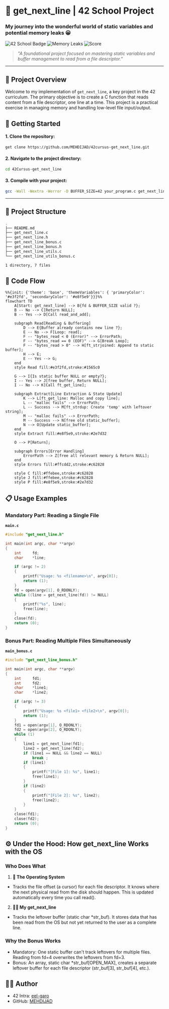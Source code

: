 # 📜 get_next_line | 42 School Project

### My journey into the wonderful world of static variables and potential memory leaks 😀

![42 School Badge](https://img.shields.io/badge/42-School-blue)
![Memory Leaks](https://img.shields.io/badge/Memory-No%20Leaks-success)
![Score](https://img.shields.io/badge/Score-125%2F100-brightgreen)

> *"A foundational project focused on mastering static variables and buffer management to read from a file descriptor."*

---

## 🎯 Project Overview

Welcome to my implementation of `get_next_line`, a key project in the 42 curriculum. The primary objective is to create a C function that reads content from a file descriptor, one line at a time. This project is a practical exercise in managing memory and handling low-level file input/output.

##  🚀 Getting Started

#### 1. Clone the repository:

```bash
get clone https://github.com/MEHDIJAD/42cursus-get_next_line.git
```

#### 2. Navigate to the project directory:

```bash
cd 42Cursus-get_next_line
```
#### 3. Compile with your project:

```bash
gcc -Wall -Wextra -Werror -D BUFFER_SIZE=42 your_program.c get_next_line.c get_next_line_utils.c
```

----

## 🪾 Project Structure

```bash
.
├── README.md
├── get_next_line.c
├── get_next_line.h
├── get_next_line_bonus.c
├── get_next_line_bonus.h
├── get_next_line_utils.c
└── get_next_line_utils_bonus.c

1 directory, 7 files
```

## 🤖 Code Flow 

```mermaid
%%{init: {'theme': 'base', 'themeVariables': { 'primaryColor': '#e3f2fd', 'secondaryColor': '#e8f5e9'}}}%%
flowchart TD
    A[Start: get_next_line] --> B{fd & BUFFER_SIZE valid ?};
    B -- No --> C[Return NULL];
    B -- Yes --> D[Call read_and_add];

    subgraph Read[Reading & Buffering]
        D --> E{Buffer already contains new line ?};
        E -- No --> F[Loop: read];
        F -- "bytes_read < 0 (Error)" --> ErrorPath;
        F -- "bytes_read == 0 (EOF)" --> G[Break Loop];
        F -- "bytes_read > 0" --> H[ft_strjoined: Append to static buffer];
        H --> E;
        E -- Yes --> G;
    end
    style Read fill:#e3f2fd,stroke:#1565c0

    G --> I{Is static buffer NULL or empty?};
    I -- Yes --> J[free buffer, Return NULL];
    I -- No --> K[Call ft_get_line];

    subgraph Extract[Line Extraction & State Update]
        K --> L[ft_get_line: Malloc and copy line];
        L -- "malloc fails" --> ErrorPath;
        L -- Success --> M[ft_strdup: Create 'temp' with leftover string];
        M -- "malloc fails" --> ErrorPath;
        M -- Success --> N[free old static_buffer];
        N --> O[Update static_buffer];
    end
    style Extract fill:#e8f5e9,stroke:#2e7d32

    O --> P[Return];

    subgraph Errors[Error Handling]
        ErrorPath --> Z[free all relevant memory & Return NULL];
    end
    style Errors fill:#ffcdd2,stroke:#c62828

    style C fill:#ffebee,stroke:#c62828
    style J fill:#ffebee,stroke:#c62828
    style P fill:#e8f5e9,stroke:#2e7d32
```

## 📋 Usage Examples

### Mandatory Part: Reading a Single File


**`main.c`**
```c
#include "get_next_line.h"

int	main(int argc, char **argv)
{
	int		fd;
	char	*line;

	if (argc != 2)
	{
		printf("Usage: %s <filename>\n", argv[0]);
		return (1);
	}
	fd = open(argv[1], O_RDONLY);
	while ((line = get_next_line(fd)) != NULL)
	{
		printf("%s", line);
		free(line);
	}
	close(fd);
	return (0);
}
```

### Bonus Part: Reading Multiple Files Simultaneously

**`main_bonus.c`**
```c
#include "get_next_line_bonus.h"

int	main(int argc, char **argv)
{
	int		fd1;
	int		fd2;
	char	*line1;
	char	*line2;

	if (argc != 3)
	{
		printf("Usage: %s <file1> <file2>\n", argv[0]);
		return (1);
	}
	fd1 = open(argv[1], O_RDONLY);
	fd2 = open(argv[2], O_RDONLY);
	while (1)
	{
		line1 = get_next_line(fd1);
		line2 = get_next_line(fd2);
		if (line1 == NULL && line2 == NULL)
			break ;
		if (line1)
		{
			printf("[File 1]: %s", line1);
			free(line1);
		}
		if (line2)
		{
			printf("[File 2]: %s", line2);
			free(line2);
		}
	}
	close(fd1);
	close(fd2);
	return (0);
}
```


## ⚙️ Under the Hood: How get_next_line Works with the OS

### Who Does What

1. **🐧 The Operating System**

- Tracks the file offset (a cursor) for each file descriptor. It knows 	where the next physical read from the disk should happen. This is updated automatically every time you call read().

2. **🧑‍💻 My get_next_line**

- Tracks the leftover buffer (static char *str_buf). It stores data that has been read from the OS but not yet returned to the user as a complete line.

### Why the Bonus Works

- Mandatory: One static buffer can't track leftovers for multiple files. Reading from fd=4 overwrites the leftovers from fd=3.
- Bonus: An array, static char *str_buf[OPEN_MAX], creates a separate leftover buffer for each file descriptor (str_buf[3], str_buf[4], etc.).

## 👨‍💻 Author

- 42 Intra: [eel-garo](https://profile.intra.42.fr/users/eel-garo)
- GitHub: [MEHDIJAD](https://github.com/MAHDIJAD)


